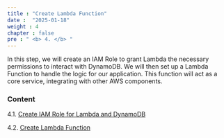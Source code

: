 ```yaml
---
title : "Create Lambda Function"
date :  "2025-01-18" 
weight : 4
chapter : false
pre : " <b> 4. </b> "
---
```


In this step, we will create an IAM Role to grant Lambda the necessary permissions to interact with DynamoDB. We will then set up a Lambda Function to handle the logic for our application. This function will act as a core service, integrating with other AWS components.

### Content

 4.1. [Create IAM Role for Lambda and DynamoDB ](4.1-CreateIAMRole/)
 
 4.2. [Create Lambda Function](4.2-CreateLambdaFunction/)